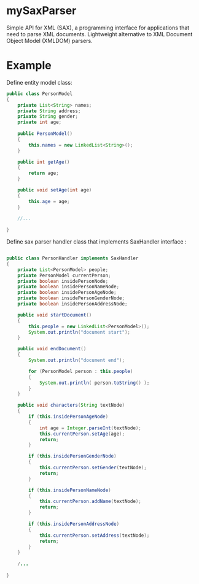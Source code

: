 mySaxParser
===========

Simple API for XML (SAX), a programming interface for applications that need to parse XML documents. 
Lightweight alternative to XML Document Object Model (XMLDOM) parsers.

Example
===========

Define entity model class: 

```java
public class PersonModel
{
    private List<String> names;
    private String address;
    private String gender;
    private int age;
    
    public PersonModel()
    {
        this.names = new LinkedList<String>();
    }

    public int getAge()
    {
        return age;
    }

    public void setAge(int age)
    {
        this.age = age;
    }
    
    //...
    
}

```

Define sax parser handler class that implements SaxHandler interface :

```java

public class PersonHandler implements SaxHandler
{
    private List<PersonModel> people;
    private PersonModel currentPerson;
    private boolean insidePersonNode;
    private boolean insidePersonNameNode;
    private boolean insidePersonAgeNode;
    private boolean insidePersonGenderNode;
    private boolean insidePersonAddressNode;

    public void startDocument()
    {
        this.people = new LinkedList<PersonModel>();
        System.out.println("document start");
    }

    public void endDocument()
    {
        System.out.println("document end");

        for (PersonModel person : this.people)
        {
            System.out.println( person.toString() );
        }
    }

    public void characters(String textNode)
    {
        if (this.insidePersonAgeNode)
        {
            int age = Integer.parseInt(textNode);
            this.currentPerson.setAge(age);
            return;
        }

        if (this.insidePersonGenderNode)
        {
            this.currentPerson.setGender(textNode);
            return;
        }

        if (this.insidePersonNameNode)
        {
            this.currentPerson.addName(textNode);
            return;
        }

        if (this.insidePersonAddressNode)
        {
            this.currentPerson.setAddress(textNode);
            return;
        }
    }
    
    /...
    
}

```



